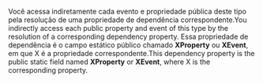 <span data-ttu-id="30f35-101">Você acessa indiretamente cada evento e propriedade pública deste tipo pela resolução de uma propriedade de dependência correspondente.</span><span class="sxs-lookup"><span data-stu-id="30f35-101">You indirectly access each public property and event of this type by the resolution of a corresponding dependency property.</span></span> <span data-ttu-id="30f35-102">Essa propriedade de dependência é o campo estático público chamado **XProperty** ou **XEvent**, em que X é a propriedade correspondente.</span><span class="sxs-lookup"><span data-stu-id="30f35-102">This dependency property is the public static field named **XProperty** or **XEvent**, where X is the corresponding property.</span></span>